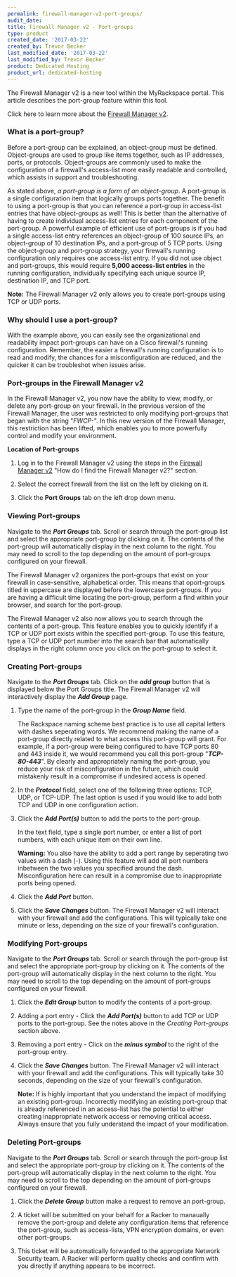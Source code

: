```yaml
---
permalink: firewall-manager-v2-port-groups/
audit_date:
title: Firewall Manager v2 - Port-groups
type: product
created_date: '2017-03-22'
created_by: Trevor Becker
last_modified_date: '2017-03-22'
last_modified_by: Trevor Becker
product: Dedicated Hosting
product_url: dedicated-hosting
---
```


<!-- IMAGE "FWCPv2 Article 3 Image Logo" -->
The Firewall Manager v2 is a new tool within the MyRackspace portal. This article describes the port-group feature within this tool. 

Click here to learn more about the [Firewall Manager v2](https://support.rackspace.com/how-to/firewall-manager-v2).

### What is a port-group?
Before a port-group can be explained, an object-group must be defined. Object-groups are used to group like items together, such as IP addresses, ports, or protocols. Object-groups are commonly used to make the configuration of a firewall's access-list more easily readable and controlled, which assists in support and troubleshooting. 

As stated above, _a port-group is a form of an object-group_. A port-group is a single configuration item that logically groups ports together. The benefit to using a port-group is that you can reference a port-group in access-list entries that have object-groups as well! This is better than the alternative of having to create individual access-list entries for each component of the port-group. A powerful example of efficient use of port-groups is if you had a single access-list entry references an object-group of 100 source IPs, an object-group of 10 destination IPs, and a port-group of 5 TCP ports. Using the object-group and port-group strategy, your firewall's running configuration only requires one access-list entry. If you did not use object and port-groups, this would require **5,000 access-list entries** in the running configuration, individually specifying each unique source IP, destination IP, and TCP port. 

**Note:** The Firewall Manager v2 only allows you to create port-groups using TCP or UDP ports.

### Why should I use a port-group?

With the example above, you can easily see the organizational and readability impact port-groups can have on a Cisco firewall's running configuration. Remember, the easier a firewall's running configuration is to read and modify, the chances for a misconfiguration are reduced, and the quicker it can be troubleshot when issues arise.

### Port-groups in the Firewall Manager v2

In the Firewall Manager v2, you now have the ability to view, modify, or delete any port-group on your firewall. In the previous version of the Firewall Manager, the user was restricted to only modifying port-groups that began with the string "_FWCP-_". In this new version of the Firewall Manager, this restriction has been lifted, which enables you to more powerfully control and modify your environment.

**Location of Port-groups**

1. Log in to the Firewall Manager v2 using the steps in the [Firewall Manager v2](https://support.rackspace.com/how-to/firewall-manager-v2) "How do I find the Firewall Manager v2?" section.

2. Select the correct firewall from the list on the left by clicking on it.

3. Click the **Port Groups** tab on the left drop down menu.

<!-- Image "FWCPv2 Article 3 Image Port Group" --->

### Viewing Port-groups

Navigate to the **_Port Groups_** tab. Scroll or search through the port-group list and select the appropriate port-group by clicking on it. The contents of the port-group will automatically display in the next column to the right. You may need to scroll to the top depending on the amount of port-groups configured on your firewall.

The Firewall Manager v2 organizes the port-groups that exist on your firewall in case-sensitive, alphabetical order. This means that oport-groups titled in uppercase are displayed before the lowercase port-groups. If you are having a difficult time locating the port-group, perform a find within your browser, and search for the port-group.

The Firewall Manager v2 also now allows you to search through the contents of a port-group. This feature enables you to quickly identify if a TCP or UDP port exists within the specified port-group. To use this feature, type a TCP or UDP port number into the search bar that automatically displays in the right column once you click on the port-group to select it.

### Creating Port-groups

Navigate to the **_Port Groups_** tab. Click on the **_add group_** button that is displayed below the Port Groups title. The Firewall Manager v2 will interactively display the **_Add Group_** page.

1. Type the name of the port-group in the **_Group Name_** field. 

    The Rackspace naming scheme best practice is to use all capital letters with dashes seperating words. We recommend making the name of a port-group directly related to what access this port-group will grant. For example, if a port-group were being configured to have TCP ports 80 and 443 inside it, we would recommend you call this port-group "**_TCP-80-443_**". By clearly and appropriately naming the port-group, you reduce your risk of misconfiguration in the future, which could mistakenly result in a compromise if undesired access is opened.

2. In the **_Protocol_** field, select one of the following three options: TCP, UDP, or TCP-UDP. The last option is used if you would like to add both TCP and UDP in one configuration action.

3. Click the **_Add Port(s)_** button to add the ports to the port-group. 

    In the text field, type a single port number, or enter a list of port numbers, with each unique item on their own line.
    
    **Warning:** You also have the ability to add a port range by seperating two values with a dash (-). Using this feature will add all port numbers inbetween the two values you specified around the dash. Misconfiguration here can result in a compromise due to inappropriate ports being opened.
    
4. Click the **_Add Port_** button.  

5. Click the **_Save Changes_** button. The Firewall Manager v2 will interact with your firewall and add the configurations. This will typically take one minute or less, depending on the size of your firewall's configuration.

<!-- IMAGE "FWCPv2 Article 3 Image Add Port-group" --->

### Modifying Port-groups

Navigate to the **_Port Groups_** tab. Scroll or search through the port-group list and select the appropriate port-group by clicking on it. The contents of the port-group will automatically display in the next column to the right. You may need to scroll to the top depending on the amount of port-groups configured on your firewall.

1. Click the **_Edit Group_** button to modify the contents of a port-group.

2. Adding a port entry - Click the **_Add Port(s)_** button to add TCP or UDP ports to the port-group. See the notes above in the _Creating Port-groups_ section above.

3. Removing a port entry - Click on the **_minus symbol_** to the right of the port-group entry.

4. Click the **_Save Changes_** button. The Firewall Manager v2 will interact with your firewall and add the configurations. This will typically take 30 seconds, depending on the size of your firewall's configuration.

   **Note:** If is highly important that you understand the impact of modifying an existing port-group. Incorrectly modifying an existing port-group that is already referenced in an access-list has the potential to either creating inappropriate network access or removing critical access. Always ensure that you fully understand the impact of your modification.

<!-- IMAGE "FWCPv2 Article 3 Image Modify" --->

### Deleting Port-groups

Navigate to the **_Port Groups_** tab. Scroll or search through the port-group list and select the appropriate port-group by clicking on it. The contents of the port-group will automatically display in the next column to the right. You may need to scroll to the top depending on the amount of port-groups configured on your firewall.

1. Click the **_Delete Group_** button make a request to remove an port-group.

2. A ticket will be submitted on your behalf for a Racker to manaually remove the port-group and delete any configuration items that reference the port-group, such as access-lists, VPN encryption domains, or even other port-groups.

3. This ticket will be automatically forwarded to the appropriate Network Security team. A Racker will perform quality checks and confirm with you directly if anything appears to be incorrect.

<!--- IMAGE"FWCPv2 Article 3 Image Delete" --->
